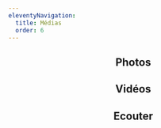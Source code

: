 ```yaml
---
eleventyNavigation:
  title: Médias
  order: 6
---
```

<h2 style="text-align: center">Photos</h2>

<h2 style="text-align: center">Vidéos</h2>

<h2 style="text-align: center">Ecouter</h2>